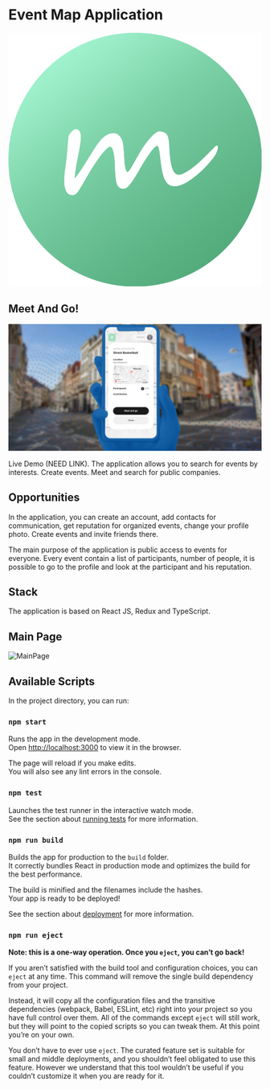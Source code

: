 # Event Map Application

![logo](/public/meetandgo-logo-green.png)

## Meet And Go!

![intro](/public/meetandgointro.jpg)

Live Demo (NEED LINK). The application allows you to search for events by interests. Create events. Meet and search for public companies.

## Opportunities

In the application, you can create an account, add contacts for communication, get reputation for organized events, change your profile photo. Create events and invite friends there.

The main purpose of the application is public access to events for everyone. Every event contain a list of participants, number of people, it is possible to go to the profile and look at the participant and his reputation.

## Stack

The application is based on React JS, Redux and TypeScript.

## Main Page

![MainPage](https://i.postimg.cc/nz90JsJL/image.png)

## Available Scripts

In the project directory, you can run:

### `npm start`

Runs the app in the development mode.\
Open [http://localhost:3000](http://localhost:3000) to view it in the browser.

The page will reload if you make edits.\
You will also see any lint errors in the console.

### `npm test`

Launches the test runner in the interactive watch mode.\
See the section about [running tests](https://facebook.github.io/create-react-app/docs/running-tests) for more information.

### `npm run build`

Builds the app for production to the `build` folder.\
It correctly bundles React in production mode and optimizes the build for the best performance.

The build is minified and the filenames include the hashes.\
Your app is ready to be deployed!

See the section about [deployment](https://facebook.github.io/create-react-app/docs/deployment) for more information.

### `npm run eject`

**Note: this is a one-way operation. Once you `eject`, you can’t go back!**

If you aren’t satisfied with the build tool and configuration choices, you can `eject` at any time. This command will remove the single build dependency from your project.

Instead, it will copy all the configuration files and the transitive dependencies (webpack, Babel, ESLint, etc) right into your project so you have full control over them. All of the commands except `eject` will still work, but they will point to the copied scripts so you can tweak them. At this point you’re on your own.

You don’t have to ever use `eject`. The curated feature set is suitable for small and middle deployments, and you shouldn’t feel obligated to use this feature. However we understand that this tool wouldn’t be useful if you couldn’t customize it when you are ready for it.

